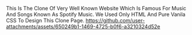 This Is The Clone Of Very Well Known Website Which Is Famous For Music And Songs Known As Spotify Music.
We Used Only HTML And Pure Vanila CSS To Design This Clone Page.
https://github.com/user-attachments/assets/650249b1-1469-4725-b0f6-a3210324d52e

